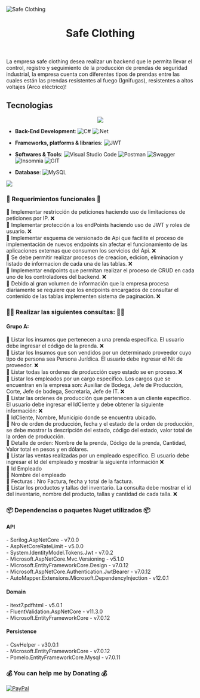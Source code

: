 <!-- Encabezado -->
<img align="center
" src="https://ph-test-11.slatic.net/shop/2cbaa6241a94361c1969ff782ba2a35b.jpeg" alt="Safe Clothing" width="auto" height="auto">
<h1 align="center"> <b>Safe Clothing</b></h1>
<br>

<!-- Descripcion -->
<p>La empresa safe clothing desea realizar un backend que le permita llevar el control, registro y seguimiento de la producción de prendas de seguridad industrial, la empresa cuenta con diferentes tipos de prendas entre las cuales están las prendas resistentes al fuego (Ignifugas), resistentes a altos voltajes (Arco eléctrico)!</p>

<!-- Seccion 1 -->
##  Tecnologias 
<p align="center">
<img src="https://user-images.githubusercontent.com/73097560/115834477-dbab4500-a447-11eb-908a-139a6edaec5c.gif"><br>

- **Back-End Development**: 
  ![C#](https://img.shields.io/badge/c%23-%23239120.svg?style=flat&logo=c-sharp&logoColor=white) ![.Net](https://img.shields.io/badge/.NET-5C2D91?style=flat&logo=.net&logoColor=white) 


- **Frameworks, platforms & libraries**:
  ![JWT](https://img.shields.io/badge/JWT-black?style=flat&logo=JSON%20web%20tokens)

- **Softwares & Tools**: 
  ![Visual Studio Code](https://img.shields.io/badge/Visual%20Studio%20Code-0078d7.svg?style=flat&logo=visual-studio-code&logoColor=white) ![Postman](https://img.shields.io/badge/Postman-FF6C37?style=flat&logo=postman&logoColor=white) ![Swagger](https://img.shields.io/badge/-Swagger-%23Clojure?style=flat&logo=swagger&logoColor=white) ![Insomnia](https://img.shields.io/badge/Insomnia-black?style=flat&logo=insomnia&logoColor=5849BE) ![GIT](https://img.shields.io/badge/Git-fc6d26?style=flat&logo=git&logoColor=white)

- **Database**:
  ![MySQL](https://img.shields.io/badge/mysql-%2300f.svg?style=flat&logo=mysql&logoColor=white)
  
</p>
<img src="https://user-images.githubusercontent.com/73097560/115834477-dbab4500-a447-11eb-908a-139a6edaec5c.gif"><br>

<!-- Seccion 2 -->
### 👻 Requerimientos funcionales 👻<br>
🔰 Implementar restricción de peticiones haciendo uso de limitaciones de peticiones por IP. ❌ <br>
🔰 Implementar protección a los endPoints haciendo uso de JWT y roles de usuario. ❌ <br>
🔰 Implementar esquema de versionado de Api que facilite el proceso de implementación de nuevos endpoints sin afectar el funcionamiento de las aplicaciones externas que consumen los servicios del Api. ❌ <br>
🔰 Se debe permitir realizar procesos de creacion, edicion, eliminacion y listado de informacion de cada una de las tablas. ❌ <br>
🔰 Implementar endpoints que permitan realizar el proceso de CRUD en cada uno de los controladores del backend. ❌ <br>
🔰 Debido al gran volumen de información que la empresa procesa diariamente se requiere que los endpoints encargados de consultar el contenido de las tablas implementen sistema de paginación. ❌ <br>

<!-- Seccion 3 -->
### 👨‍💻 Realizar las siguientes consultas: 👨‍💻
<h4>Grupo A:</h4>
🔹 Listar los insumos que pertenecen a una prenda especifica. El usuario debe ingresar el código de la prenda. ❌ <br>
🔹 Listar los Insumos que son vendidos por un determinado proveedor cuyo tipo de persona sea Persona Jurídica. El usuario debe ingresar el Nit de proveedor. ❌ <br>
🔹 Listar todas las ordenes de producción cuyo estado se en proceso. ❌ <br>
🔹 Listar los empleados por un cargo especifico. Los cargos que se encuentran en la empresa son: Auxiliar de Bodega, Jefe de Producción, Corte, Jefe de bodega, Secretaria, Jefe de IT. ❌ <br>
🔹 Listar las ordenes de producción que pertenecen a un cliente especifico. El usuario debe ingresar el IdCliente y debe obtener la siguiente información: ❌<br>
🔸 IdCliente, Nombre, Municipio donde se encuentra ubicado. <br>
🔸 Nro de orden de producción, fecha y el estado de la orden de producción, se debe mostrar la descripción del estado, código del estado, valor total de la orden de producción. <br>
🔸 Detalle de orden: Nombre de la prenda, Código de la prenda, Cantidad, Valor total en pesos y en dólares. <br>
🔹 Listar las ventas realizadas por un empleado especifico. El usuario debe ingresar el Id del empleado y mostrar la siguiente información ❌ <br>
🔸 Id Empleado <br>
🔸 Nombre del empleado <br>
🔸 Fecturas : Nro Factura, fecha y total de la factura. <br>
🔹 Listar los productos y tallas del inventario. La consulta debe mostrar el id del inventario, nombre del producto, tallas y cantidad de cada talla. ❌ <br>

<!-- Seccion 4 -->
### 📦 Dependencias o paquetes Nuget utilizados 📦
<h4>API</h4>
- Serilog.AspNetCore - v7.0.0 <br>
- AspNetCoreRateLimit - v5.0.0 <br>
- System.IdentityModel.Tokens.Jwt - v7.0.2 <br>
- Microsoft.AspNetCore.Mvc.Versioning - v5.1.0 <br>
- Microsoft.EntityFrameworkCore.Design - v7.0.12 <br>
- Microsoft.AspNetCore.Authentication.JwtBearer - v7.0.12 <br>
- AutoMapper.Extensions.Microsoft.DependencyInjection - v12.0.1 <br>

<h4>Domain</h4>
- itext7.pdfhtml - v5.0.1 <br>
- FluentValidation.AspNetCore - v11.3.0 <br>
- Microsoft.EntityFrameworkCore - v7.0.12 <br>

<h4>Persistence</h4>
- CsvHelper - v30.0.1 <br>
- Microsoft.EntityFrameworkCore - v7.0.12 <br>
- Pomelo.EntityFrameworkCore.Mysql - v7.0.11 <br>

### 💰 You can help me by Donating 💰
  [![PayPal](https://img.shields.io/badge/PayPal-00457C?style=flat&logo=paypal&logoColor=white)](https://paypal.me/losadabolivar@gmail.com) 